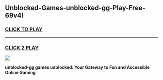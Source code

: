 
## Unblocked-Games-unblocked-gg-Play-Free-69v4l
<h3>
<a href="https://premium76.site?title=unblocked-gg&ref=18A1">CLICK TO PLAY</a></h3>
<hr>

<h3>
<a href="https://premium76.site?title=unblocked-gg&ref=18A1">CLICK 2 PLAY</a>
  
</h3>

<a href="https://premium76.site?title=unblocked-gg&ref=18A1"><img src="https://clearcache.store/games.png"></a>


**unblocked-gg games unblocked: Your Gateway to Fun and Accessible Online Gaming**
